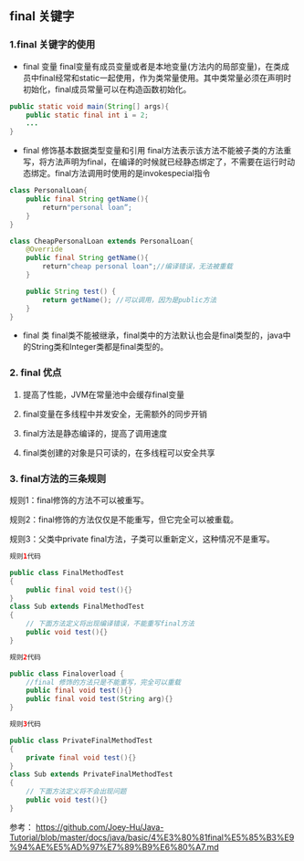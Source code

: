 ## final 关键字

### 1.final 关键字的使用

* final 变量
final变量有成员变量或者是本地变量(方法内的局部变量)，在类成员中final经常和static一起使用，作为类常量使用。其中类常量必须在声明时初始化，final成员常量可以在构造函数初始化。

```java
public static void main(String[] args){
	public static final int i = 2;
    ...
}
```

* final 修饰基本数据类型变量和引用
final方法表示该方法不能被子类的方法重写，将方法声明为final，在编译的时候就已经静态绑定了，不需要在运行时动态绑定。final方法调用时使用的是invokespecial指令

```java
class PersonalLoan{
    public final String getName(){
        return"personal loan”;
    }
}

class CheapPersonalLoan extends PersonalLoan{
    @Override
    public final String getName(){
        return"cheap personal loan";//编译错误，无法被重载
    }

    public String test() {
        return getName(); //可以调用，因为是public方法
    }
}
```
* final 类
final类不能被继承，final类中的方法默认也会是final类型的，java中的String类和Integer类都是final类型的。

### 2. final 优点
1. 提高了性能，JVM在常量池中会缓存final变量

2. final变量在多线程中并发安全，无需额外的同步开销

3. final方法是静态编译的，提高了调用速度

4. final类创建的对象是只可读的，在多线程可以安全共享

### 3. final方法的三条规则
规则1：final修饰的方法不可以被重写。

规则2：final修饰的方法仅仅是不能重写，但它完全可以被重载。

规则3：父类中private final方法，子类可以重新定义，这种情况不是重写。

```java
规则1代码

public class FinalMethodTest
{
	public final void test(){}
}
class Sub extends FinalMethodTest
{
	// 下面方法定义将出现编译错误，不能重写final方法
	public void test(){}
}

规则2代码

public class Finaloverload {
	//final 修饰的方法只是不能重写，完全可以重载
	public final void test(){}
	public final void test(String arg){}
}

规则3代码

public class PrivateFinalMethodTest
{
	private final void test(){}
}
class Sub extends PrivateFinalMethodTest
{
	// 下面方法定义将不会出现问题
	public void test(){}
}
```






参考：
https://github.com/Joey-Hu/Java-Tutorial/blob/master/docs/java/basic/4%E3%80%81final%E5%85%B3%E9%94%AE%E5%AD%97%E7%89%B9%E6%80%A7.md